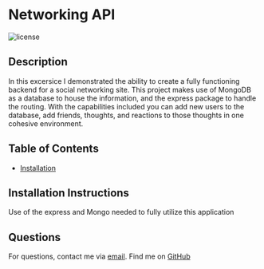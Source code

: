 
  # Networking API

  ![license](https://img.shields.io/badge/license--blue)

  ## Description
  In this excersice I demonstrated the ability to create a fully functioning backend for a social networking site. This project makes use of MongoDB as a database to house the information, and the express package to handle the routing. With the capabilities included you can add new users to the database, add friends, thoughts, and reactions to those thoughts in one cohesive environment.
  
  ## Table of Contents
  - [Installation](#installation)

  ## Installation Instructions
  Use of the express and Mongo needed to fully utilize this application

  ## Questions
  For questions, contact me via <a href="mailto:victor.m.kennedy@gmail.com">email</a>.
  Find me on <a href="https://github.com/Victorini1">GitHub</a>